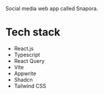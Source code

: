 Social media web app called Snapora.

# Tech stack

- React.js
- Typescript
- React Query
- Vite
- Appwrite
- Shadcn
- Tailwind CSS

